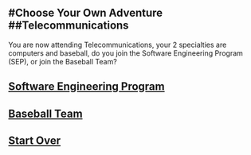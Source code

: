 #Choose Your Own Adventure
##Telecommunications
---

You are now attending Telecommunications, your 2 specialties are computers and baseball, do you join the Software Engineering Program (SEP), or join the Baseball Team?

## [Software Engineering Program](hackathon.md)
## [Baseball Team](baseball.md)
## [Start Over](../home.md)